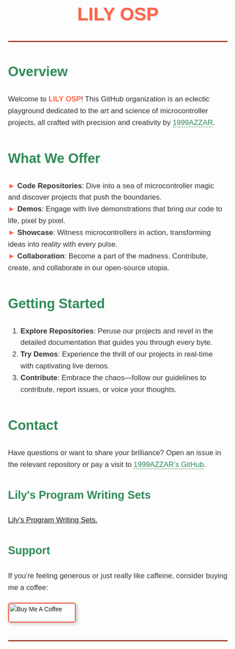 <div style="font-family: Arial, sans-serif; line-height: 1.6; color: #333;">

<h1 style="font-size: 3em; color: #ff6347; text-align: center; text-shadow: 2px 2px #ddd;">LILY OSP</h1>

<hr style="border: 1px solid #ff6347; margin: 20px 0;">

<h2 style="color: #2e8b57; font-size: 2.2em;">Overview</h2>
<p style="font-size: 1.2em;">Welcome to <strong style="color: #ff6347;">LILY OSP</strong>! This GitHub organization is an eclectic playground dedicated to the art and science of microcontroller projects, all crafted with precision and creativity by <a href="https://github.com/1999AZZAR" style="color: #2e8b57; text-decoration: none; border-bottom: 1px dashed #2e8b57;">1999AZZAR</a>.</p>

<h2 style="color: #2e8b57; font-size: 2.2em;">What We Offer</h2>
<ul style="list-style-type: none; padding-left: 0; font-size: 1.2em;">
  <li><span style="color: #ff6347;">&#x25BA;</span> <strong>Code Repositories</strong>: Dive into a sea of microcontroller magic and discover projects that push the boundaries.</li>
  <li><span style="color: #ff6347;">&#x25BA;</span> <strong>Demos</strong>: Engage with live demonstrations that bring our code to life, pixel by pixel.</li>
  <li><span style="color: #ff6347;">&#x25BA;</span> <strong>Showcase</strong>: Witness microcontrollers in action, transforming ideas into reality with every pulse.</li>
  <li><span style="color: #ff6347;">&#x25BA;</span> <strong>Collaboration</strong>: Become a part of the madness. Contribute, create, and collaborate in our open-source utopia.</li>
</ul>

<h2 style="color: #2e8b57; font-size: 2.2em;">Getting Started</h2>
<ol style="font-size: 1.2em;">
  <li><strong>Explore Repositories</strong>: Peruse our projects and revel in the detailed documentation that guides you through every byte.</li>
  <li><strong>Try Demos</strong>: Experience the thrill of our projects in real-time with captivating live demos.</li>
  <li><strong>Contribute</strong>: Embrace the chaos—follow our guidelines to contribute, report issues, or voice your thoughts.</li>
</ol>

<h2 style="color: #2e8b57; font-size: 2.2em;">Contact</h2>
<p style="font-size: 1.2em;">Have questions or want to share your brilliance? Open an issue in the relevant repository or pay a visit to <a href="https://github.com/1999AZZAR" style="color: #2e8b57; text-decoration: none; border-bottom: 1px dashed #2e8b57;">1999AZZAR’s GitHub</a>.</p>

<h3 style="color: #2e8b57; font-size: 1.8em;">Lily's Program Writing Sets</h3>
<p style="font-size: 1.2em;"><a href="https://github.com/lily-osp/.github/blob/main/profile/Lily's%20Program%20Writing%20Sets.md" tyle="color: #2e8b57; text-decoration: none; border-bottom: 1px dashed #2e8b57;">Lily's Program Writing Sets.</a></p>

<h3 style="color: #2e8b57; font-size: 1.8em;">Support</h3>
<p style="font-size: 1.2em;">If you’re feeling generous or just really like caffeine, consider buying me a coffee:</p>

<div align="left" style="margin-top: 20px;">
  <a href="https://www.buymeacoffee.com/azzar" target="_blank" style="text-decoration: none;">
    <img src="https://cdn.buymeacoffee.com/buttons/v2/default-yellow.png" alt="Buy Me A Coffee" style="height: 42px; width: 151.9px; border: 2px solid #ff6347; border-radius: 5px; box-shadow: 3px 3px 10px rgba(0,0,0,0.2);">
  </a>
</div>

<hr style="border: 1px solid #ff6347; margin: 40px 0;">
</div>
